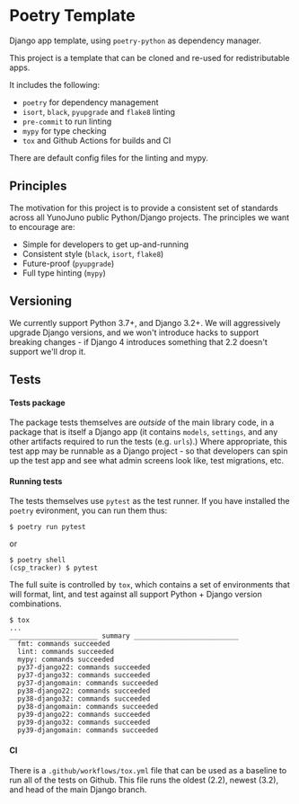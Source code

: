 # Poetry Template

Django app template, using `poetry-python` as dependency manager.

This project is a template that can be cloned and re-used for
redistributable apps.

It includes the following:

* `poetry` for dependency management
* `isort`, `black`, `pyupgrade` and `flake8` linting
* `pre-commit` to run linting
* `mypy` for type checking
* `tox` and Github Actions for builds and CI

There are default config files for the linting and mypy.

## Principles

The motivation for this project is to provide a consistent set of
standards across all YunoJuno public Python/Django projects. The
principles we want to encourage are:

* Simple for developers to get up-and-running
* Consistent style (`black`, `isort`, `flake8`)
* Future-proof (`pyupgrade`)
* Full type hinting (`mypy`)

## Versioning

We currently support Python 3.7+, and Django 3.2+. We will aggressively
upgrade Django versions, and we won't introduce hacks to support
breaking changes - if Django 4 introduces something that 2.2 doesn't
support we'll drop it.

## Tests

#### Tests package

The package tests themselves are _outside_ of the main library code, in
a package that is itself a Django app (it contains `models`, `settings`,
and any other artifacts required to run the tests (e.g. `urls`).) Where
appropriate, this test app may be runnable as a Django project - so that
developers can spin up the test app and see what admin screens look
like, test migrations, etc.

#### Running tests

The tests themselves use `pytest` as the test runner. If you have
installed the `poetry` evironment, you can run them thus:

```
$ poetry run pytest
```

or

```
$ poetry shell
(csp_tracker) $ pytest
```

The full suite is controlled by `tox`, which contains a set of
environments that will format, lint, and test against all
support Python + Django version combinations.

```
$ tox
...
______________________ summary __________________________
  fmt: commands succeeded
  lint: commands succeeded
  mypy: commands succeeded
  py37-django22: commands succeeded
  py37-django32: commands succeeded
  py37-djangomain: commands succeeded
  py38-django22: commands succeeded
  py38-django32: commands succeeded
  py38-djangomain: commands succeeded
  py39-django22: commands succeeded
  py39-django32: commands succeeded
  py39-djangomain: commands succeeded
```

#### CI

There is a `.github/workflows/tox.yml` file that can be used as a
baseline to run all of the tests on Github. This file runs the oldest
(2.2), newest (3.2), and head of the main Django branch.
